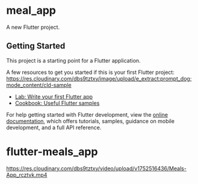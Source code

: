 # meal_app

A new Flutter project.

## Getting Started

This project is a starting point for a Flutter application.

A few resources to get you started if this is your first Flutter project:
https://res.cloudinary.com/dbs9tztxy/image/upload/e_extract:prompt_dog;mode_content/cld-sample
- [Lab: Write your first Flutter app](https://docs.flutter.dev/get-started/codelab)
- [Cookbook: Useful Flutter samples](https://docs.flutter.dev/cookbook)

For help getting started with Flutter development, view the
[online documentation](https://docs.flutter.dev/), which offers tutorials,
samples, guidance on mobile development, and a full API reference.
# flutter-meals_app

https://res.cloudinary.com/dbs9tztxy/video/upload/v1752516436/Meals-App_rcztvk.mp4
